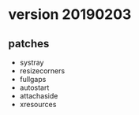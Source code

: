 # version 20190203
## patches
- systray
- resizecorners
- fullgaps
- autostart
- attachaside
- xresources
